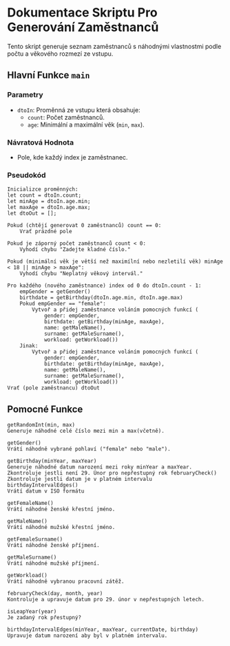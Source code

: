 # Dokumentace Skriptu Pro Generování Zaměstnanců

Tento skript generuje seznam zaměstnanců s náhodnými vlastnostmi podle počtu a věkového rozmezí ze vstupu.

## Hlavní Funkce `main`

### Parametry
- `dtoIn`: Proměnná ze vstupu která obsahuje:
  - `count`: Počet zaměstnanců.
  - `age`: Minimální a maximální věk (`min`, `max`).

### Návratová Hodnota
- Pole, kde každý index je zaměstnanec.

### Pseudokód
```plaintext
Inicializce proměnných:
let count = dtoIn.count;
let minAge = dtoIn.age.min;
let maxAge = dtoIn.age.max;
let dtoOut = [];

Pokud (chtějí generovat 0 zaměstnanců) count == 0:
    Vrať prázdné pole

Pokud je záporný počet zaměstnanců count < 0:
    Vyhodí chybu "Zadejte kladné číslo."

Pokud (minimální věk je větší než maximílní nebo nezletilí věk) minAge < 18 || minAge > maxAge":
    Vyhodí chybu "Neplatný věkový intervál."

Pro každého (nového zaměstnance) index od 0 do dtoIn.count - 1:
    empGender = getGender()
    birthdate = getBirthday(dtoIn.age.min, dtoIn.age.max)
    Pokud empGender == "female":
        Vytvoř a přidej zaměstnance voláním pomocných funkcí (
            gender: empGender,
            birthdate: getBirthday(minAge, maxAge),
            name: getMaleName(),
            surname: getMaleSurname(),
            workload: getWorkload())
    Jinak:    
        Vytvoř a přidej zaměstnance voláním pomocných funkcí (
            gender: empGender,
            birthdate: getBirthday(minAge, maxAge),
            name: getMaleName(),
            surname: getMaleSurname(),
            workload: getWorkload())
Vrať (pole zaměstnancu) dtoOut
```
## Pomocné Funkce
```plaintext
getRandomInt(min, max)
Generuje náhodné celé číslo mezi min a max(včetně).

getGender()
Vrátí náhodně vybrané pohlaví ("female" nebo "male").

getBirthday(minYear, maxYear)
Generuje náhodné datum narození mezi roky minYear a maxYear.
Zkontroluje jestli není 29. Únor pro nepřestupný rok februaryCheck()
Zkontroluje jestli datum je v platném intervalu birthdayIntervalEdges()
Vrátí datum v ISO formátu

getFemaleName()
Vrátí náhodné ženské křestní jméno.

getMaleName()
Vrátí náhodné mužské křestní jméno.

getFemaleSurname()
Vrátí náhodné ženské příjmení.

getMaleSurname()
Vrátí náhodné mužské příjmení.

getWorkload()
Vrátí náhodně vybranou pracovní zátěž.

februaryCheck(day, month, year)
Kontroluje a upravuje datum pro 29. únor v nepřestupných letech.

isLeapYear(year)
Je zadaný rok přestupný?

birthdayIntervalEdges(minYear, maxYear, currentDate, birthday)
Upravuje datum narození aby byl v platném intervalu.
```
